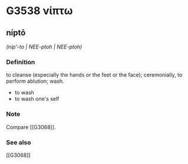 # G3538 νίπτω

## níptō

_(nip'-to | NEE-ptoh | NEE-ptoh)_

### Definition

to cleanse (especially the hands or the feet or the face); ceremonially, to perform ablution; wash.

- to wash
- to wash one's self

### Note

Compare [[G3068]].

### See also

[[G3068]]

